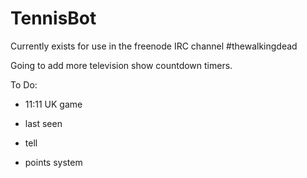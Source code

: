 # TennisBot

Currently exists for use in the freenode IRC channel #thewalkingdead

Going to add more television show countdown timers.

To Do:

- 11:11 UK game 

- last seen 

- tell

- points system
